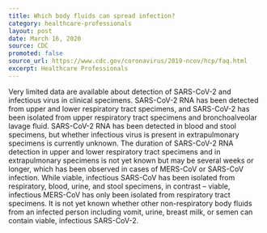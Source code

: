 ```yaml
---
title: Which body fluids can spread infection?
category: healthcare-professionals
layout: post
date: March 16, 2020
source: CDC
promoted: false
source_url: https://www.cdc.gov/coronavirus/2019-ncov/hcp/faq.html
excerpt: Healthcare Professionals
---
```


Very limited data are available about detection of SARS-CoV-2 and infectious virus in clinical specimens. SARS-CoV-2 RNA has been detected from upper and lower respiratory tract specimens, and SARS-CoV-2 has been isolated from upper respiratory tract specimens and bronchoalveolar lavage fluid. SARS-CoV-2 RNA has been detected in blood and stool specimens, but whether infectious virus is present in extrapulmonary specimens is currently unknown. The duration of SARS-CoV-2 RNA detection in upper and lower respiratory tract specimens and in extrapulmonary specimens is not yet known but may be several weeks or longer, which has been observed in cases of MERS-CoV or SARS-CoV infection. While viable, infectious SARS-CoV has been isolated from respiratory, blood, urine, and stool specimens, in contrast – viable, infectious MERS-CoV has only been isolated from respiratory tract specimens. It is not yet known whether other non-respiratory body fluids from an infected person including vomit, urine, breast milk, or semen can contain viable, infectious SARS-CoV-2.
